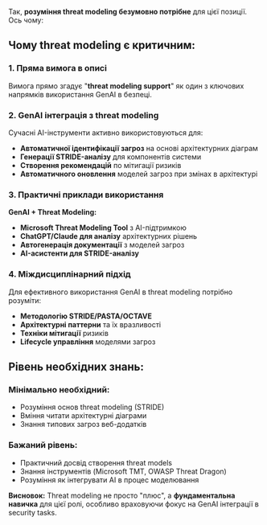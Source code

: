 

Так, **розуміння threat modeling безумовно потрібне** для цієї позиції. Ось чому:

## Чому threat modeling є критичним:

### 1. **Пряма вимога в описі**
Вимога прямо згадує "**threat modeling support**" як один з ключових напрямків використання GenAI в безпеці.

### 2. **GenAI інтеграція з threat modeling**
Сучасні AI-інструменти активно використовуються для:
- **Автоматичної ідентифікації загроз** на основі архітектурних діаграм
- **Генерації STRIDE-аналізу** для компонентів системи
- **Створення рекомендацій** по мітигації ризиків
- **Автоматичного оновлення** моделей загроз при змінах в архітектурі

### 3. **Практичні приклади використання**
**GenAI + Threat Modeling:**
- **Microsoft Threat Modeling Tool** з AI-підтримкою
- **ChatGPT/Claude для аналізу** архітектурних рішень
- **Автогенерація документації** з моделей загроз
- **AI-асистенти для STRIDE-аналізу**

### 4. **Міждисциплінарний підхід**
Для ефективного використання GenAI в threat modeling потрібно розуміти:
- **Методологію STRIDE/PASTA/OCTAVE**
- **Архітектурні паттерни** та їх вразливості  
- **Техніки мітигації** ризиків
- **Lifecycle управління** моделями загроз

## Рівень необхідних знань:

### **Мінімально необхідний:**
- Розуміння основ threat modeling (STRIDE)
- Вміння читати архітектурні діаграми
- Знання типових загроз веб-додатків

### **Бажаний рівень:**
- Практичний досвід створення threat models
- Знання інструментів (Microsoft TMT, OWASP Threat Dragon)
- Розуміння як інтегрувати AI в процес моделювання

**Висновок:** Threat modeling не просто "плюс", а **фундаментальна навичка** для цієї ролі, особливо враховуючи фокус на GenAI інтеграції в security tasks.
